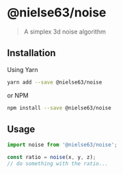 
# @nielse63/noise
> A simplex 3d noise algorithm

## Installation

Using Yarn
```bash
yarn add --save @nielse63/noise
```

or NPM
```bash
npm install --save @nielse63/noise
```

## Usage

```js
import noise from '@nielse63/noise';

const ratio = noise(x, y, z);
// do something with the ratio...
```
